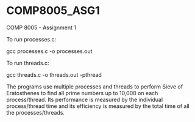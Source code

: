 # COMP8005_ASG1

COMP 8005 - Assignment 1

To run processes.c:

gcc processes.c -o processes.out

To run threads.c:

gcc threads.c -o threads.out -pthread

The programs use multiple processes and threads to perform Sieve of Eratosthenes to find all prime numbers up to 10,000 on each process/thread.
Its performance is measured by the individual process/thread time and its efficiency is measured by the total time of all the processes/threads.